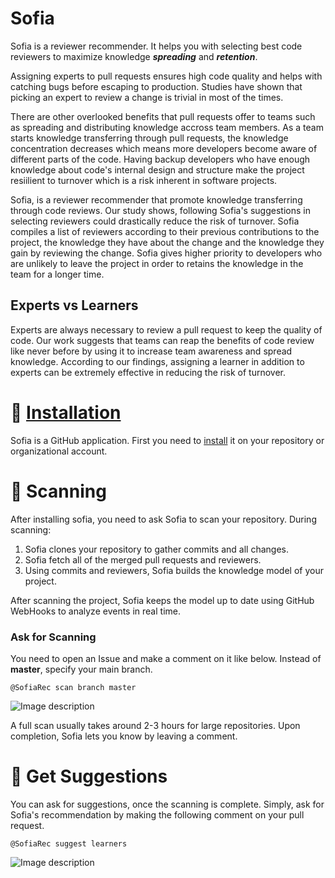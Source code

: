 # Sofia
Sofia is a reviewer recommender. It helps you with selecting best code reviewers to maximize knowledge **_spreading_** and **_retention_**. 

Assigning experts to pull requests ensures high code quality and helps with catching bugs before escaping to production. Studies have shown that picking an expert to review a change is trivial in most of the times.

There are other overlooked benefits that pull requests offer to teams such as spreading and distributing knowledge accross team members. As a team starts knowledge transferring through pull requests, the knowledge concentration decreases which means more developers become aware of different parts of the code. Having backup developers who have enough knowledge about code's internal design and structure make the project resiilient to turnover which is a risk inherent in software projects. 

Sofia, is a reviewer recommender that promote knowledge transferring through code reviews. Our study shows, following Sofia's suggestions in selecting reviewers could drastically reduce the risk of turnover. Sofia compiles a list of reviewers according to their previous contributions to the project, the knowledge they have about the change and the knowledge they gain by reviewing the change. Sofia gives higher priority to developers who are unlikely to leave the project in order to retains the knowledge in the team for a longer time.

## Experts vs Learners

Experts are always necessary to review a pull request to keep the quality of code. Our work suggests that teams can reap the benefits of code review like never before by using it to increase team awareness and spread knowledge. According to our findings, assigning a learner in addition to experts can be extremely effective in reducing the risk of turnover. 

#  🔌 [Installation](https://github.com/apps/sofiarec)

Sofia is a GitHub application. First you need to [install](https://github.com/apps/sofiarec) it on your repository or organizational account.

# 📡 Scanning

After installing sofia, you need to ask Sofia to scan your repository. During scanning:

 1. Sofia clones your repository to gather commits and all changes.
 2. Sofia fetch all of the merged pull requests and reviewers.
 3. Using commits and reviewers, Sofia builds the knowledge model of your project.
 
After scanning the project, Sofia keeps the model up to date using GitHub WebHooks to analyze events in real time.

### Ask for Scanning

You need to open an Issue and make a comment on it like below. Instead of **master**, specify your main branch.

```
@SofiaRec scan branch master
```

![Image description](https://raw.githubusercontent.com/mirsaeedi/Sofia/master/src/Sofia/wwwroot/img/scan.PNG)

A full scan usually takes around 2-3 hours for large repositories. Upon completion, Sofia lets you know by leaving a comment.

# 📣 Get Suggestions

You can ask for suggestions, once the scanning is complete. Simply, ask for Sofia's recommendation by making the following comment on your pull request.

```
@SofiaRec suggest learners
```

![Image description](https://raw.githubusercontent.com/mirsaeedi/Sofia/master/src/Sofia/wwwroot/img/suggestions.PNG)


